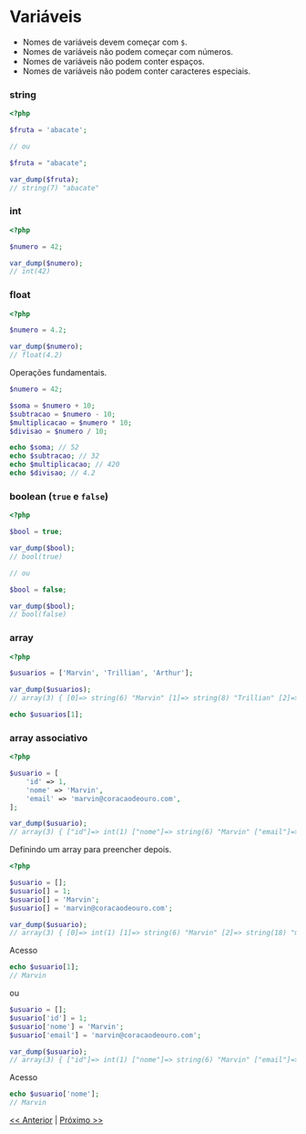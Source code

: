 # Variáveis

- Nomes de variáveis devem começar com `$`.
- Nomes de variáveis não podem começar com números.
- Nomes de variáveis não podem conter espaços.
- Nomes de variáveis não podem conter caracteres especiais.

### string

```php
<?php

$fruta = 'abacate'; 

// ou

$fruta = "abacate";

var_dump($fruta); 
// string(7) "abacate" 
```

### int

```php
<?php

$numero = 42;

var_dump($numero); 
// int(42)
```

### float

```php
<?php

$numero = 4.2; 

var_dump($numero); 
// float(4.2)

```

Operações fundamentais.
```php
$numero = 42;

$soma = $numero + 10;
$subtracao = $numero - 10;
$multiplicacao = $numero * 10;
$divisao = $numero / 10;

echo $soma; // 52
echo $subtracao; // 32
echo $multiplicacao; // 420
echo $divisao; // 4.2
```

### boolean (`true` e `false`)

```php
<?php

$bool = true;

var_dump($bool); 
// bool(true) 

// ou

$bool = false;

var_dump($bool); 
// bool(false) 

```

### array

```php
<?php

$usuarios = ['Marvin', 'Trillian', 'Arthur']; 

var_dump($usuarios);
// array(3) { [0]=> string(6) "Marvin" [1]=> string(8) "Trillian" [2]=> string(6) "Arthur" } 

echo $usuarios[1];

```

### array associativo

```php
<?php

$usuario = [
    'id' => 1,
    'nome' => 'Marvin',
    'email' => 'marvin@coracaodeouro.com',
];

var_dump($usuario);
// array(3) { ["id"]=> int(1) ["nome"]=> string(6) "Marvin" ["email"]=> string(16) "marvin@coracaodeouro.com" } 

```

Definindo um array para preencher depois.

```php
<?php

$usuario = [];
$usuario[] = 1;
$usuario[] = 'Marvin';
$usuario[] = 'marvin@coracaodeouro.com';

var_dump($usuario);
// array(3) { [0]=> int(1) [1]=> string(6) "Marvin" [2]=> string(18) "marvin@coracaodeouro.com" }
```

Acesso

```php
echo $usuario[1];
// Marvin
```

ou

```php
$usuario = [];
$usuario['id'] = 1;
$usuario['nome'] = 'Marvin';
$usuario['email'] = 'marvin@coracaodeouro.com';

var_dump($usuario);
// array(3) { ["id"]=> int(1) ["nome"]=> string(6) "Marvin" ["email"]=> string(18) "marvin@coracaodeouro.com" } 

```

Acesso

```php
echo $usuario['nome'];
// Marvin
```

[<< Anterior](https://github.com/agenciasys/as-capacita/blob/master/PHP-basico/Comentarios.md#comentários)
|
[Próximo >>](https://github.com/agenciasys/as-capacita/blob/master/PHP-basico/EstruturasCondicionais.md#estruturas-condicionais)
